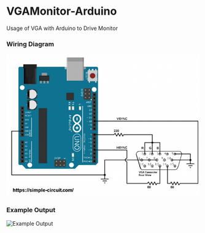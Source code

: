 # VGAMonitor-Arduino
Usage of VGA with Arduino to Drive Monitor


### Wiring  Diagram

![Wiring](wiringDiagram.png)

### Example Output


![Example Output](ExampleOutput.jpg)
